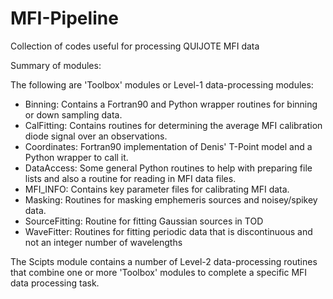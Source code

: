 MFI-Pipeline
============

Collection of codes useful for processing QUIJOTE MFI data

Summary of modules:

The following are 'Toolbox' modules or Level-1 data-processing modules:
<ul>
<li> Binning: Contains a Fortran90 and Python wrapper routines for binning or down sampling data.</li>
<li> CalFitting: Contains routines for determining the average MFI calibration diode signal over an observations.</li>
<li> Coordinates: Fortran90 implementation of Denis' T-Point model and a Python wrapper to call it.</li>
<li> DataAccess: Some general Python routines to help with preparing file lists and also a routine for reading in MFI data files.</li>
<li> MFI_INFO: Contains key parameter files for calibrating MFI data. </li>
<li> Masking: Routines for masking emphemeris sources and noisey/spikey data. </li>
<li> SourceFitting: Routine for fitting Gaussian sources in TOD </li>
<li> WaveFitter: Routines for fitting periodic data that is discontinuous and not an integer number of wavelengths </li> 
</ul>

The Scipts module contains a number of Level-2 data-processing routines that combine one or more 'Toolbox' modules to complete a specific MFI data processing task.
